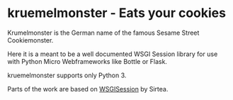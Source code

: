 # kruemelmonster - Eats your cookies

Krumelmonster is the German name of the famous Sesame Street Cookiemonster.

Here it is a meant to be a well documented WSGI Session library for use with Python Micro Webframeworks
like Bottle or Flask.

kruemelmonster supports only Python 3.

Parts of the work are based on [WSGISession][1] by Sirtea. 

[1]: https://github.com/Sirtea/WSGISession
